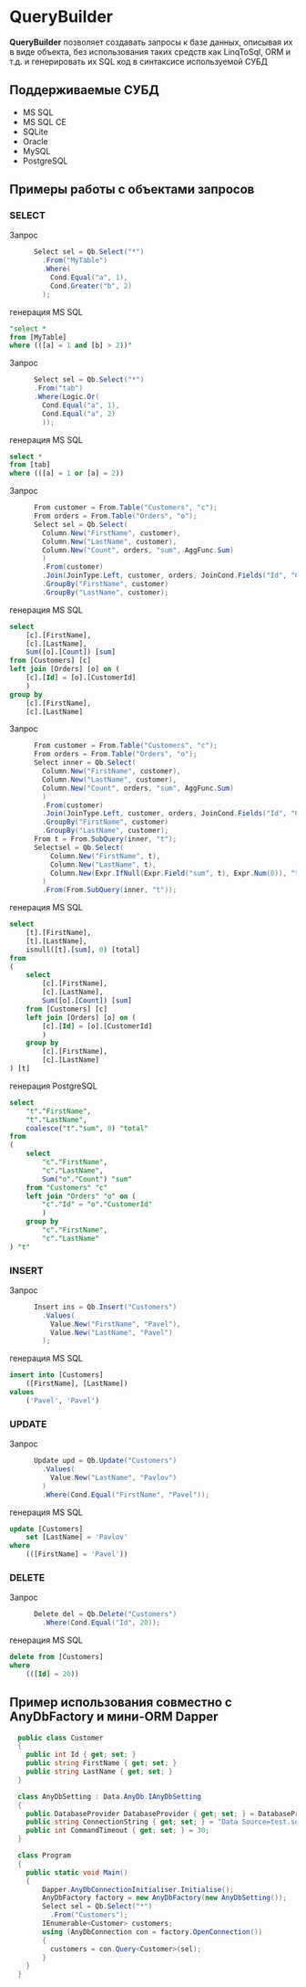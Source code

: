 # QueryBuilder

**QueryBuilder** позволяет создавать запросы к базе данных, описывая их в виде объекта, без использования таких средств как LinqToSql, ORM и т.д. и генерировать их SQL код в синтаксисе используемой СУБД 

## Поддерживаемые СУБД
* MS SQL
* MS SQL CE
* SQLite
* Oracle
* MySQL
* PostgreSQL

## Примеры работы с объектами запросов

### SELECT

Запрос
```csharp
      Select sel = Qb.Select("*")
        .From("MyTable")
        .Where(
          Cond.Equal("a", 1),
          Cond.Greater("b", 2)
        );
```
генерация MS SQL
```SQL
"select * 
from [MyTable] 
where (([a] = 1 and [b] > 2))"
```

Запрос
```csharp
      Select sel = Qb.Select("*")
      .From("tab")
      .Where(Logic.Or(
        Cond.Equal("a", 1),
        Cond.Equal("a", 2)
        ));
```

генерация MS SQL
```SQL
select * 
from [tab] 
where (([a] = 1 or [a] = 2))
```

Запрос
```csharp
      From customer = From.Table("Customers", "c");
      From orders = From.Table("Orders", "o");
      Select sel = Qb.Select(
        Column.New("FirstName", customer),
        Column.New("LastName", customer),
        Column.New("Count", orders, "sum", AggFunc.Sum)
        )
        .From(customer)
        .Join(JoinType.Left, customer, orders, JoinCond.Fields("Id", "CustomerId"))
        .GroupBy("FirstName", customer)
        .GroupBy("LastName", customer);
```
генерация MS SQL
```SQL
select 
    [c].[FirstName], 
    [c].[LastName], 
    Sum([o].[Count]) [sum] 
from [Customers] [c] 
left join [Orders] [o] on (
    [c].[Id] = [o].[CustomerId]
    ) 
group by 
    [c].[FirstName], 
    [c].[LastName]
```

Запрос
```csharp
      From customer = From.Table("Customers", "c");
      From orders = From.Table("Orders", "o");
      Select inner = Qb.Select(
        Column.New("FirstName", customer),
        Column.New("LastName", customer),
        Column.New("Count", orders, "sum", AggFunc.Sum)
        )
        .From(customer)
        .Join(JoinType.Left, customer, orders, JoinCond.Fields("Id", "CustomerId"))
        .GroupBy("FirstName", customer)
        .GroupBy("LastName", customer);
      From t = From.SubQuery(inner, "t");
      Selectsel = Qb.Select(
          Column.New("FirstName", t),
          Column.New("LastName", t),
          Column.New(Expr.IfNull(Expr.Field("sum", t), Expr.Num(0)), "total")
        )
        .From(From.SubQuery(inner, "t"));
```

генерация MS SQL
```SQL
select 
    [t].[FirstName], 
    [t].[LastName], 
    isnull([t].[sum], 0) [total] 
from 
( 
	select 
        [c].[FirstName], 
        [c].[LastName], 
        Sum([o].[Count]) [sum] 
	from [Customers] [c] 
	left join [Orders] [o] on (
        [c].[Id] = [o].[CustomerId]
        ) 
	group by 
        [c].[FirstName], 
        [c].[LastName] 
) [t]
```

генерация PostgreSQL
```SQL
select 
    "t"."FirstName", 
    "t"."LastName", 
    coalesce("t"."sum", 0) "total" 
from 
( 
	select 
        "c"."FirstName", 
        "c"."LastName", 
        Sum("o"."Count") "sum" 
	from "Customers" "c" 
	left join "Orders" "o" on (
        "c"."Id" = "o"."CustomerId"
        ) 
	group by 
        "c"."FirstName", 
        "c"."LastName" 
) "t"
```
### INSERT

Запрос
```csharp
      Insert ins = Qb.Insert("Customers")
        .Values(
          Value.New("FirstName", "Pavel"),
          Value.New("LastName", "Pavel")
        );
```

генерация MS SQL
```SQL
insert into [Customers] 
    ([FirstName], [LastName]) 
values 
    ('Pavel', 'Pavel')
```

### UPDATE

Запрос
```csharp
      Update upd = Qb.Update("Customers")
        .Values(
          Value.New("LastName", "Pavlov")
        )
        .Where(Cond.Equal("FirstName", "Pavel"));
```

генерация MS SQL
```SQL
update [Customers] 
    set [LastName] = 'Pavlov' 
where 
    (([FirstName] = 'Pavel'))
```    

### DELETE

Запрос
```csharp
      Delete del = Qb.Delete("Customers")
        .Where(Cond.Equal("Id", 20));
```

генерация MS SQL
```SQL
delete from [Customers]  
where 
    (([Id] = 20))
```

## Пример использования совместно с AnyDbFactory и мини-ORM Dapper

```csharp
  public class Customer
  {
    public int Id { get; set; }
    public string FirstName { get; set; }
    public string LastName { get; set; }
  }

  class AnyDbSetting : Data.AnyDb.IAnyDbSetting
  {
    public DatabaseProvider DatabaseProvider { get; set; } = DatabaseProvider.SqLite;
    public string ConnectionString { get; set; } = "Data Source=test.sqlite";
    public int CommandTimeout { get; set; } = 30;
  }

  class Program
  {
    public static void Main()
    {
        Dapper.AnyDbConnectionInitialiser.Initialise();
        AnyDbFactory factory = new AnyDbFactory(new AnyDbSetting());
        Select sel = Qb.Select("*")
          .From("Customers");
        IEnumerable<Customer> customers;
        using (AnyDbConnection con = factory.OpenConnection())
        {
          customers = con.Query<Customer>(sel);
        }
    }
  }
```
